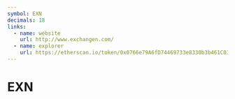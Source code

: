 ```yaml
---
symbol: EXN
decimals: 18
links:
  - name: website
    url: http://www.exchangen.com/
  - name: explorer
    url: https://etherscan.io/token/0x0766e79A6fD74469733e8330b3b461C0320fF059
---
```


# EXN
